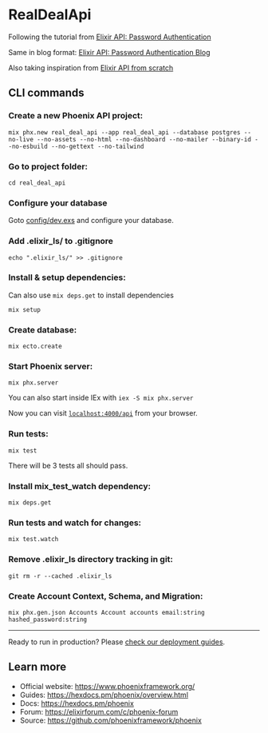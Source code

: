 # RealDealApi
Following the tutorial from [Elixir API: Password Authentication](https://www.youtube.com/watch?v=LGY_eILc8Ks&list=PL2Rv8vpZJz4zM3Go3X-dda478p-6xrmEl)

Same in blog format: [Elixir API: Password Authentication Blog](https://medium.com/@arnoldchris262/how-to-build-scalable-production-ready-apis-in-phoenix-elixir-part-1-bdc5d7981d83)

Also taking inspiration from [Elixir API from scratch](https://intercaetera.com/posts/elixir-api-from-scratch/)

## CLI commands

### Create a new Phoenix API project:

```
mix phx.new real_deal_api --app real_deal_api --database postgres --no-live --no-assets --no-html --no-dashboard --no-mailer --binary-id --no-esbuild --no-gettext --no-tailwind
```

### Go to project folder:

```
cd real_deal_api
```
### Configure your database

Goto [config/dev.exs](./config/dev.exs) and configure your database.

### Add .elixir_ls/ to .gitignore

```
echo ".elixir_ls/" >> .gitignore
```

### Install & setup dependencies:

Can also use `mix deps.get` to install dependencies

```
mix setup
```

### Create database:

```
mix ecto.create
```

### Start Phoenix server:

```
mix phx.server
```
You can also start inside IEx with `iex -S mix phx.server`

Now you can visit [`localhost:4000/api`](http://localhost:4000/api) from your browser.

### Run tests:

```
mix test
```
There will be 3 tests all should pass.

### Install mix_test_watch dependency:

```
mix deps.get
```

### Run tests and watch for changes:

```
mix test.watch
```

### Remove .elixir_ls directory tracking in git:

```
git rm -r --cached .elixir_ls
```

### Create Account Context, Schema, and Migration:

```
mix phx.gen.json Accounts Account accounts email:string hashed_password:string
```

---
Ready to run in production? Please [check our deployment guides](https://hexdocs.pm/phoenix/deployment.html).

## Learn more

  * Official website: https://www.phoenixframework.org/
  * Guides: https://hexdocs.pm/phoenix/overview.html
  * Docs: https://hexdocs.pm/phoenix
  * Forum: https://elixirforum.com/c/phoenix-forum
  * Source: https://github.com/phoenixframework/phoenix

